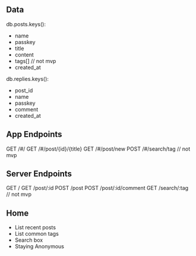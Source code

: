 ## Data

db.posts.keys():
- name
- passkey
- title
- content
- tags[] // not mvp
- created_at

db.replies.keys():
- post_id
- name
- passkey
- comment
- created_at

## App Endpoints

GET /#/
GET /#/post/{id}/{title}
GET /#/post/new
POST /#/search/tag // not mvp

## Server Endpoints

GET /
GET /post/:id
POST /post
POST /post/:id/comment
GET /search/:tag // not mvp

## Home

* List recent posts
* List common tags
* Search box
* Staying Anonymous
